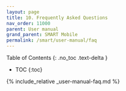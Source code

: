 ```yaml
---
layout: page
title: 10. Frequently Asked Questions
nav_order: 11000
parent: User manual
grand_parent: SMART Mobile
permalink: /smart/user-manual/faq
---
```

Table of Contents
{: .no_toc .text-delta }

- TOC
{:toc}

{% include_relative _user-manual-faq.md %}
